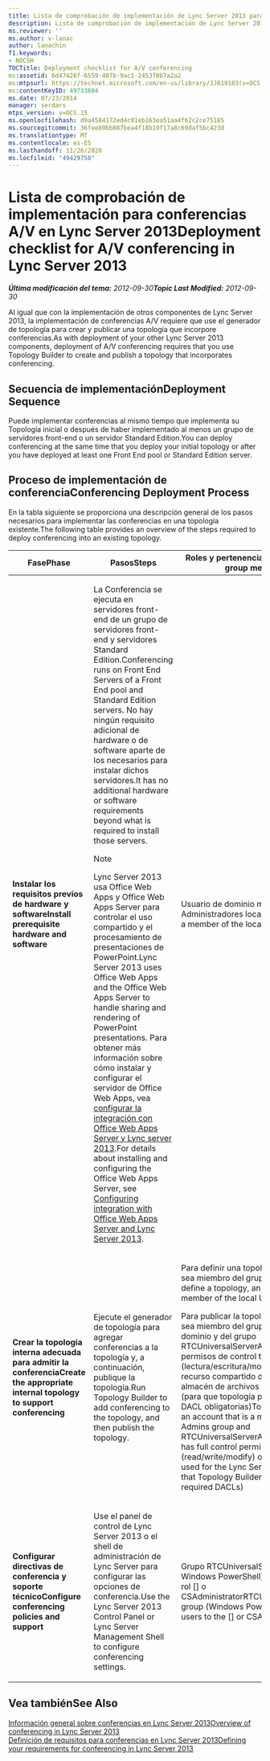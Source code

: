 ```yaml
---
title: Lista de comprobación de implementación de Lync Server 2013 para conferencias A/V
description: Lista de comprobación de implementación de Lync Server 2013 para conferencias A/V.
ms.reviewer: ''
ms.author: v-lanac
author: lanachin
f1.keywords:
- NOCSH
TOCTitle: Deployment checklist for A/V conferencing
ms:assetid: 6d47426f-6559-407b-9ac1-2453f0b7a2a2
ms:mtpsurl: https://technet.microsoft.com/en-us/library/JJ619183(v=OCS.15)
ms:contentKeyID: 49733684
ms.date: 07/23/2014
manager: serdars
mtps_version: v=OCS.15
ms.openlocfilehash: d9a4584172ed4c01eb163ea51aa4f62c2ce75185
ms.sourcegitcommit: 36fee89bb887bea4f18b19f17a8c69daf5bc423d
ms.translationtype: MT
ms.contentlocale: es-ES
ms.lasthandoff: 11/26/2020
ms.locfileid: "49429758"
---
```

# <a name="deployment-checklist-for-av-conferencing-in-lync-server-2013"></a><span data-ttu-id="58927-103">Lista de comprobación de implementación para conferencias A/V en Lync Server 2013</span><span class="sxs-lookup"><span data-stu-id="58927-103">Deployment checklist for A/V conferencing in Lync Server 2013</span></span>

<div data-xmlns="http://www.w3.org/1999/xhtml">

<div class="topic" data-xmlns="http://www.w3.org/1999/xhtml" data-msxsl="urn:schemas-microsoft-com:xslt" data-cs="https://msdn.microsoft.com/">

<div data-asp="https://msdn2.microsoft.com/asp">



</div>

<div id="mainSection">

<div id="mainBody"><span data-ttu-id="58927-104">

<span> </span></span><span class="sxs-lookup"><span data-stu-id="58927-104">

<span> </span></span></span>

<span data-ttu-id="58927-105">_**Última modificación del tema:** 2012-09-30_</span><span class="sxs-lookup"><span data-stu-id="58927-105">_**Topic Last Modified:** 2012-09-30_</span></span>

<span data-ttu-id="58927-106">Al igual que con la implementación de otros componentes de Lync Server 2013, la implementación de conferencias A/V requiere que use el generador de topología para crear y publicar una topología que incorpore conferencias.</span><span class="sxs-lookup"><span data-stu-id="58927-106">As with deployment of your other Lync Server 2013 components, deployment of A/V conferencing requires that you use Topology Builder to create and publish a topology that incorporates conferencing.</span></span>

<div>

## <a name="deployment-sequence"></a><span data-ttu-id="58927-107">Secuencia de implementación</span><span class="sxs-lookup"><span data-stu-id="58927-107">Deployment Sequence</span></span>

<span data-ttu-id="58927-108">Puede implementar conferencias al mismo tiempo que implementa su Topología inicial o después de haber implementado al menos un grupo de servidores front-end o un servidor Standard Edition.</span><span class="sxs-lookup"><span data-stu-id="58927-108">You can deploy conferencing at the same time that you deploy your initial topology or after you have deployed at least one Front End pool or Standard Edition server.</span></span>

</div>

<div>

## <a name="conferencing-deployment-process"></a><span data-ttu-id="58927-109">Proceso de implementación de conferencia</span><span class="sxs-lookup"><span data-stu-id="58927-109">Conferencing Deployment Process</span></span>

<span data-ttu-id="58927-110">En la tabla siguiente se proporciona una descripción general de los pasos necesarios para implementar las conferencias en una topología existente.</span><span class="sxs-lookup"><span data-stu-id="58927-110">The following table provides an overview of the steps required to deploy conferencing into an existing topology.</span></span>


<table>
<colgroup>
<col style="width: 25%" />
<col style="width: 25%" />
<col style="width: 25%" />
<col style="width: 25%" />
</colgroup>
<thead>
<tr class="header">
<th><span data-ttu-id="58927-111">Fase</span><span class="sxs-lookup"><span data-stu-id="58927-111">Phase</span></span></th>
<th><span data-ttu-id="58927-112">Pasos</span><span class="sxs-lookup"><span data-stu-id="58927-112">Steps</span></span></th>
<th><span data-ttu-id="58927-113">Roles y pertenencias a grupos</span><span class="sxs-lookup"><span data-stu-id="58927-113">Roles and group memberships</span></span></th>
<th><span data-ttu-id="58927-114">Documentación</span><span class="sxs-lookup"><span data-stu-id="58927-114">Documentation</span></span></th>
</tr>
</thead>
<tbody>
<tr class="odd">
<td><p><span data-ttu-id="58927-115"><strong>Instalar los requisitos previos de hardware y software</strong></span><span class="sxs-lookup"><span data-stu-id="58927-115"><strong>Install prerequisite hardware and software</strong></span></span></p></td>
<td><p><span data-ttu-id="58927-116">La Conferencia se ejecuta en servidores front-end de un grupo de servidores front-end y servidores Standard Edition.</span><span class="sxs-lookup"><span data-stu-id="58927-116">Conferencing runs on Front End Servers of a Front End pool and Standard Edition servers.</span></span> <span data-ttu-id="58927-117">No hay ningún requisito adicional de hardware o de software aparte de los necesarios para instalar dichos servidores.</span><span class="sxs-lookup"><span data-stu-id="58927-117">It has no additional hardware or software requirements beyond what is required to install those servers.</span></span></p>
<div>

> [!NOTE]  
> <span data-ttu-id="58927-118">Lync Server 2013 usa Office Web Apps y Office Web Apps Server para controlar el uso compartido y el procesamiento de presentaciones de PowerPoint.</span><span class="sxs-lookup"><span data-stu-id="58927-118">Lync Server 2013 uses Office Web Apps and the Office Web Apps Server to handle sharing and rendering of PowerPoint presentations.</span></span> <span data-ttu-id="58927-119">Para obtener más información sobre cómo instalar y configurar el servidor de Office Web Apps, vea <A href="lync-server-2013-enabling-office-web-apps-server-and-lync-server-2013.md">configurar la integración con Office Web Apps Server y Lync server 2013</A>.</span><span class="sxs-lookup"><span data-stu-id="58927-119">For details about installing and configuring the Office Web Apps Server, see <A href="lync-server-2013-enabling-office-web-apps-server-and-lync-server-2013.md">Configuring integration with Office Web Apps Server and Lync Server 2013</A>.</span></span>


</div></td>
<td><p><span data-ttu-id="58927-120">Usuario de dominio miembro del grupo Administradores locales</span><span class="sxs-lookup"><span data-stu-id="58927-120">Domain user who is a member of the local Administrators group</span></span></p></td>
<td><p><span data-ttu-id="58927-121"><a href="lync-server-2013-supported-hardware.md">Hardware compatible con Lync Server 2013</a> en la documentación de soporte técnico</span><span class="sxs-lookup"><span data-stu-id="58927-121"><a href="lync-server-2013-supported-hardware.md">Supported hardware for Lync Server 2013</a> in the Supportability documentation</span></span></p>
<p><span data-ttu-id="58927-122"><a href="lync-server-2013-server-software-and-infrastructure-support.md">Compatibilidad con el software de servidor y la infraestructura en Lync Server 2013</a> en la documentación de soporte técnico</span><span class="sxs-lookup"><span data-stu-id="58927-122"><a href="lync-server-2013-server-software-and-infrastructure-support.md">Server software and infrastructure support in Lync Server 2013</a> in the Supportability documentation</span></span></p>
<p><span data-ttu-id="58927-123"><a href="lync-server-2013-determining-your-system-requirements.md">Determinar los requisitos del sistema para Lync Server 2013</a> en la documentación de planificación.</span><span class="sxs-lookup"><span data-stu-id="58927-123"><a href="lync-server-2013-determining-your-system-requirements.md">Determining your system requirements for Lync Server 2013</a> in the Planning documentation.</span></span></p>
<p><span data-ttu-id="58927-124"><a href="lync-server-2013-technical-requirements-for-archiving.md">Requisitos técnicos para archivar en Lync Server 2013</a> en la documentación de planeación.</span><span class="sxs-lookup"><span data-stu-id="58927-124"><a href="lync-server-2013-technical-requirements-for-archiving.md">Technical requirements for Archiving in Lync Server 2013</a> in the Planning documentation.</span></span></p></td>
</tr>
<tr class="even">
<td><p><span data-ttu-id="58927-125"><strong>Crear la topología interna adecuada para admitir la conferencia</strong></span><span class="sxs-lookup"><span data-stu-id="58927-125"><strong>Create the appropriate internal topology to support conferencing</strong></span></span></p></td>
<td><p><span data-ttu-id="58927-126">Ejecute el generador de topología para agregar conferencias a la topología y, a continuación, publique la topología.</span><span class="sxs-lookup"><span data-stu-id="58927-126">Run Topology Builder to add conferencing to the topology, and then publish the topology.</span></span></p></td>
<td><p><span data-ttu-id="58927-127">Para definir una topología, una cuenta que sea miembro del grupo Usuarios locales</span><span class="sxs-lookup"><span data-stu-id="58927-127">To define a topology, an account that is a member of the local Users group</span></span></p>
<p><span data-ttu-id="58927-128">Para publicar la topología, una cuenta que sea miembro del grupo administradores del dominio y del grupo RTCUniversalServerAdmins, y que tenga permisos de control total (lectura/escritura/modificación) en el recurso compartido de archivos para el almacén de archivos de Lync Server 2013 (para que topología pueda configurar las DACL obligatorias)</span><span class="sxs-lookup"><span data-stu-id="58927-128">To publish the topology, an account that is a member of the Domain Admins group and RTCUniversalServerAdmins group, and that has full control permissions (read/write/modify) on the file share to be used for the Lync Server 2013 file store (so that Topology Builder can configure the required DACLs)</span></span></p></td>
<td><p><span data-ttu-id="58927-129"><a href="lync-server-2013-define-and-configure-a-topology-in-topology-builder.md">Defina y configure una topología en el generador de topologías para Lync Server 2013</a> en la documentación de implementación.</span><span class="sxs-lookup"><span data-stu-id="58927-129"><a href="lync-server-2013-define-and-configure-a-topology-in-topology-builder.md">Define and configure a topology in Topology Builder for Lync Server 2013</a> in the Deployment documentation.</span></span></p></td>
</tr>
<tr class="odd">
<td><p><span data-ttu-id="58927-130"><strong>Configurar directivas de conferencia y soporte técnico</strong></span><span class="sxs-lookup"><span data-stu-id="58927-130"><strong>Configure conferencing policies and support</strong></span></span></p></td>
<td><p><span data-ttu-id="58927-131">Use el panel de control de Lync Server 2013 o el shell de administración de Lync Server para configurar las opciones de conferencia.</span><span class="sxs-lookup"><span data-stu-id="58927-131">Use the Lync Server 2013 Control Panel or Lync Server Management Shell to configure conferencing settings.</span></span></p></td>
<td><p><span data-ttu-id="58927-132">Grupo RTCUniversalServerAdmins (solo Windows PowerShell) o asignar usuarios al rol [] o CSAdministrator</span><span class="sxs-lookup"><span data-stu-id="58927-132">RTCUniversalServerAdmins group (Windows PowerShell only) or assign users to the [] or CSAdministrator role</span></span></p></td>
<td><p><span data-ttu-id="58927-133"><a href="lync-server-2013-conferencing-policies.md">Directivas de conferencia en Lync Server 2013</a> en la documentación de operaciones.</span><span class="sxs-lookup"><span data-stu-id="58927-133"><a href="lync-server-2013-conferencing-policies.md">Conferencing policies in Lync Server 2013</a> in the Operations documentation.</span></span></p></td>
</tr>
</tbody>
</table>


</div>

<div>

## <a name="see-also"></a><span data-ttu-id="58927-134">Vea también</span><span class="sxs-lookup"><span data-stu-id="58927-134">See Also</span></span>


[<span data-ttu-id="58927-135">Información general sobre conferencias en Lync Server 2013</span><span class="sxs-lookup"><span data-stu-id="58927-135">Overview of conferencing in Lync Server 2013</span></span>](lync-server-2013-overview-of-conferencing.md)  
[<span data-ttu-id="58927-136">Definición de requisitos para conferencias en Lync Server 2013</span><span class="sxs-lookup"><span data-stu-id="58927-136">Defining your requirements for conferencing in Lync Server 2013</span></span>](lync-server-2013-defining-your-requirements-for-conferencing.md)  
  

<span data-ttu-id="58927-137"></div>

</div>

<span> </span>

</div>

</div>

</span><span class="sxs-lookup"><span data-stu-id="58927-137"></div>

</div>

<span> </span>

</div>

</div>

</span></span></div>

